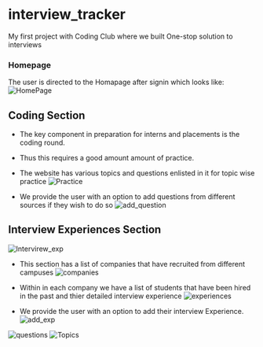 # interview_tracker
My first project with Coding Club where we built One-stop solution to interviews

### Homepage
The user is directed to the Homapage after signin which looks like:
![HomePage](https://user-images.githubusercontent.com/68590733/108620870-fd427d00-7454-11eb-83d9-9f673b3a10aa.png)

## Coding Section
* The key component in preparation for interns and placements is the coding round.
* Thus this requires a good amount amount of practice.
* The website has various topics and questions enlisted in it for topic wise practice 
![Practice](https://user-images.githubusercontent.com/68590733/108620896-1f3bff80-7455-11eb-9e80-a1cd799bb240.png)

* We provide the user with an option to add questions from different sources if they wish to do so
![add_question](https://user-images.githubusercontent.com/68590733/108620886-10554d00-7455-11eb-9912-b0166ae4fb23.png)



## Interview Experiences Section
![Intervirew_exp](https://user-images.githubusercontent.com/68590733/108620894-19461e80-7455-11eb-94c0-6c5d80dfa9ab.png)

* This section has a list of companies that have recruited from different campuses 
![companies](https://user-images.githubusercontent.com/68590733/108620887-121f1080-7455-11eb-8888-ca926e2c432f.png)

* Within in each company we have a list of students that have been hired in the past and thier detailed interview experience
![experiences](https://user-images.githubusercontent.com/68590733/108620888-13503d80-7455-11eb-89c0-d8ac3a093161.png)

* We provide the user with an option to add their interview Experience.
![add_exp](https://user-images.githubusercontent.com/68590733/108620883-0c292f80-7455-11eb-8af8-d75e374ab5d3.png)




![questions](https://user-images.githubusercontent.com/68590733/108620899-282cd100-7455-11eb-84a2-61e4dde80546.png)
![Topics](https://user-images.githubusercontent.com/68590733/108620900-295dfe00-7455-11eb-8eca-41dd59daddc1.png)

